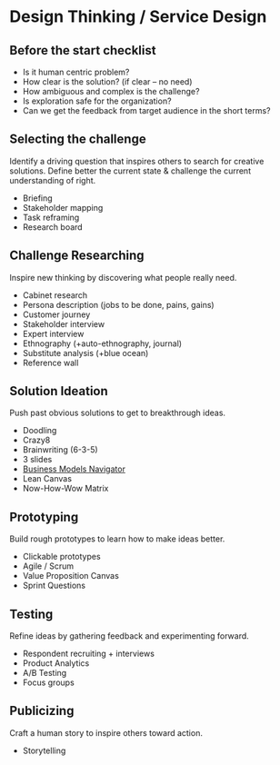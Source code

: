 # Design Thinking / Service Design

## Before the start checklist

* Is it human centric problem?
* How clear is the solution? \(if clear – no need\)
* How ambiguous and complex is the challenge?
* Is exploration safe for the organization?
* Can we get the feedback from target audience in the short terms?

## Selecting the challenge

Identify a driving question that inspires others to search for creative solutions. Define better the current state & challenge the current understanding of right.

* Briefing
* Stakeholder mapping
* Task reframing
* Research board

## Challenge Researching

Inspire new thinking by discovering what people really need.

* Cabinet research
* Persona description \(jobs to be done, pains, gains\)
* Customer journey
* Stakeholder interview
* Expert interview
* Ethnography \(+auto-ethnography, journal\)
* Substitute analysis \(+blue ocean\)
* Reference wall

## Solution Ideation

Push past obvious solutions to get to breakthrough ideas.

* Doodling
* Crazy8
* Brainwriting \(6-3-5\)
* 3 slides
* [Business Models Navigator](https://drive.google.com/open?id=1ldJzqKeRtyDTcRDAMs2p5GV07dSs1QEL)
* Lean Canvas 
* Now-How-Wow Matrix

## Prototyping

Build rough prototypes to learn how to make ideas better.

* Clickable prototypes
* Agile / Scrum
* Value Proposition Canvas
* Sprint Questions

## Testing

Refine ideas by gathering feedback and experimenting forward.

* Respondent recruiting + interviews
* Product Analytics
* A/B Testing
* Focus groups

## Publicizing

Craft a human story to inspire others toward action.

* Storytelling

